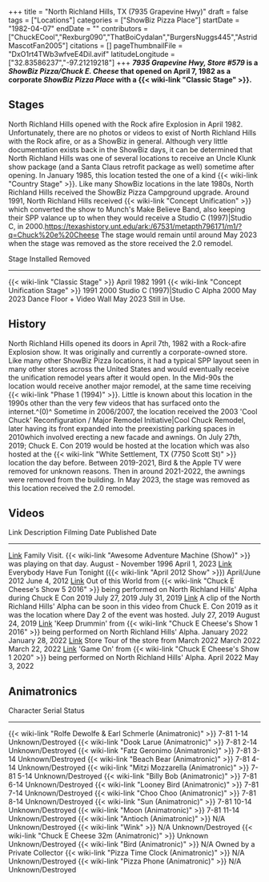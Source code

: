 +++
title = "North Richland Hills, TX (7935 Grapevine Hwy)"
draft = false
tags = ["Locations"]
categories = ["ShowBiz Pizza Place"]
startDate = "1982-04-07"
endDate = ""
contributors = ["ChuckECool","Rexburg090","ThatBoiCydalan","BurgersNuggs445","AstridMascotFan2005"]
citations = []
pageThumbnailFile = "DxO1rt4TWb3wfveE4Dil.avif"
latitudeLongitude = ["32.83586237","-97.21219218"]
+++
***7935 Grapevine Hwy, Store #579* is a *ShowBiz Pizza/Chuck E. Cheese* that opened on April 7, 1982 as a corporate *ShowBiz Pizza Place* with a {{< wiki-link "Classic Stage" >}}.**

## Stages

North Richland Hills opened with the Rock afire Explosion in April 1982. Unfortunately, there are no photos or videos to exist of North Richland Hills with the Rock afire, or as a ShowBiz in general. Although very little documentation exists back in the ShowBiz days, it can be determined that North Richland Hills was one of several locations to receive an Uncle Klunk show package (and a Santa Claus retrofit package as well) sometime after opening. In January 1985, this location tested the one of a kind {{< wiki-link "Country Stage" >}}. Like many ShowBiz locations in the late 1980s, North Richland Hills received the ShowBiz Pizza Campground upgrade.
Around 1991, North Richland Hills received {{< wiki-link "Concept Unification" >}} which converted the show to Munch's Make Believe Band, also keeping their SPP valance up to when they would receive a Studio C (1997)|Studio C, in 2000.https://texashistory.unt.edu/ark:/67531/metapth796171/m1/?q=Chuck%20e%20Cheese
The stage would remain until around May 2023 when the stage was removed as the store received the 2.0 remodel.

  Stage                                               Installed    Removed
  --------------------------------------------------- ------------ ---------------
  {{< wiki-link "Classic Stage" >}}               April 1982   1991
  {{< wiki-link "Concept Unification Stage" >}}   1991         2000
  Studio C (1997)|Studio C Alpha                     2000         May 2023
  Dance Floor + Video Wall                            May 2023     Still in Use.

## History

North Richland Hills opened its doors in April 7th, 1982 with a Rock-afire Explosion show. It was originally and currently a corporate-owned store. Like many other ShowBiz Pizza locations, it had a typical SPP layout seen in many other stores across the United States and would eventually receive the unification remodel years after it would open.
In the Mid-90s the location would receive another major remodel, at the same time receiving {{< wiki-link "Phase 1 (1994)" >}}. Little is known about this location in the 1990s other than the very few videos that has surfaced onto the internet.^(0)^
Sometime in 2006/2007, the location received the 2003 'Cool Chuck' Reconfiguration / Major Remodel Initiative|Cool Chuck Remodel, later having its front expanded into the preexisting parking spaces in 2010which involved erecting a new facade and awnings.
On July 27th, 2019; Chuck E. Con 2019 would be hosted at the location which was also hosted at the {{< wiki-link "White Settlement, TX (7750 Scott St)" >}} location the day before.
Between 2019-2021, Bird & the Apple TV were removed for unknown reasons.
Then in around 2021-2022, the awnings were removed from the building.
In May 2023, the stage was removed as this location received the 2.0 remodel.

## Videos

  Link                                                                                     Description                                                                                                                                               Filming Date             Published Date
  ---------------------------------------------------------------------------------------- --------------------------------------------------------------------------------------------------------------------------------------------------------- ------------------------ ------------------
  [Link](https://texashistory.unt.edu/ark:/67531/metapth796171/m1/?q=Chuck%20e%20Cheese)   Family Visit. {{< wiki-link "Awesome Adventure Machine (Show)" >}} was playing on that day.                                                           August - November 1996   April 1, 2023
  [Link](https://youtu.be/hbSb8AeE6n8)                                                     Everybody Have Fun Tonight ({{< wiki-link "April 2012 Show" >}})                                                                                      April/June 2012          June 4, 2012
  [Link](https://www.youtube.com/watch?v=R60RWfe07mk)                                      Out of this World from {{< wiki-link "Chuck E Cheese's Show 5 2016" >}} being performed on North Richland Hills' Alpha during Chuck E Con 2019      July 27, 2019            July 31, 2019
  [Link](https://youtu.be/sTuBneLdi5s?t=277)                                               A clip of the North Richland Hills' Alpha can be soon in this video from Chuck E. Con 2019 as it was the location where Day 2 of the event was hosted.   July 27, 2019            August 24, 2019
  [Link](https://www.youtube.com/watch?v=fxtBILU1aWE)                                      'Keep Drummin' from {{< wiki-link "Chuck E Cheese's Show 1 2016" >}} being performed on North Richland Hills' Alpha.                              January 2022             January 28, 2022
  [Link](https://www.youtube.com/watch?v=uYlmplHWCEI)                                      Store Tour of the store from March 2022                                                                                                                   March 2022               March 22, 2022
  [Link](https://www.youtube.com/watch?v=o_1h-m57cS8)                                      'Game On' from {{< wiki-link "Chuck E Cheese's Show 1 2020" >}} being performed on North Richland Hills' Alpha.                                   April 2022               May 3, 2022

## Animatronics

  Character                                                             Serial       Status
  --------------------------------------------------------------------- ------------ ------------------------------
  {{< wiki-link "Rolfe Dewolfe & Earl Schmerle (Animatronic)" >}}   7-81 1-14    Unknown/Destroyed
  {{< wiki-link "Dook Larue (Animatronic)" >}}                      7-81 2-14    Unknown/Destroyed
  {{< wiki-link "Fatz Geronimo (Animatronic)" >}}                   7-81 3-14    Unknown/Destroyed
  {{< wiki-link "Beach Bear (Animatronic)" >}}                      7-81 4-14    Unknown/Destroyed
  {{< wiki-link "Mitzi Mozzarella (Animatronic)" >}}                7-81 5-14    Unknown/Destroyed
  {{< wiki-link "Billy Bob (Animatronic)" >}}                       7-81 6-14    Unknown/Destroyed
  {{< wiki-link "Looney Bird (Animatronic)" >}}                     7-81 7-14    Unknown/Destroyed
  {{< wiki-link "Choo Choo (Animatronic)" >}}                       7-81 8-14    Unknown/Destroyed
  {{< wiki-link "Sun (Animatronic)" >}}                             7-81 10-14   Unknown/Destroyed
  {{< wiki-link "Moon (Animatronic)" >}}                            7-81 11-14   Unknown/Destroyed
  {{< wiki-link "Antioch (Animatronic)" >}}                         N/A          Unknown/Destroyed
  {{< wiki-link "Wink" >}}                                          N/A          Unknown/Destroyed
  {{< wiki-link "Chuck E Cheese 32m (Animatronic)" >}}              Unknown      Unknown/Destroyed
  {{< wiki-link "Bird (Animatronic)" >}}                            N/A          Owned by a Private Collector
  {{< wiki-link "Pizza Time Clock (Animatronic)" >}}                N/A          Unknown/Destroyed
  {{< wiki-link "Pizza Phone (Animatronic)" >}}                     N/A          Unknown/Destroyed
